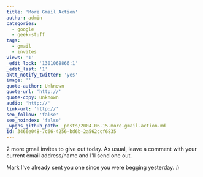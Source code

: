 ```yaml
---
title: 'More Gmail Action'
author: admin
categories:
  - google
  - geek-stuff
tags:
  - gmail
  - invites
views: '1'
_edit_lock: '1301068866:1'
_edit_last: '1'
aktt_notify_twitter: 'yes'
image: ''
quote-author: Unknown
quote-url: 'http://'
quote-copy: Unknown
audio: 'http://'
link-url: 'http://'
seo_follow: 'false'
seo_noindex: 'false'
_wpghs_github_path: _posts/2004-06-15-more-gmail-action.md
id: 3466e048-7c66-4256-bd6b-2a562ccf6835
---
```

<p>2 more gmail invites to give out today.  As usual, leave a comment with your current email address/name and I'll send one out.</p>
<p>Mark I've already sent you one since you were begging yesterday.  :)</p>
